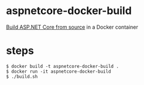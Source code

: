 # aspnetcore-docker-build
[Build ASP.NET Core from source](https://github.com/dotnet/aspnetcore/blob/master/docs/BuildFromSource.md) in a Docker container

# steps
```
$ docker build -t aspnetcore-docker-build .
$ docker run -it aspnetcore-docker-build
$ ./build.sh
```

